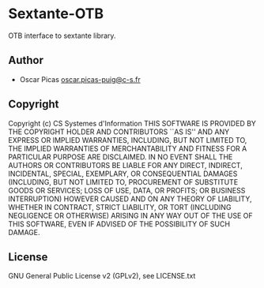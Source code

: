 Sextante-OTB
============

OTB interface to sextante library.

## Author

* Oscar Picas <oscar.picas-puig@c-s.fr>

## Copyright

Copyright (c) CS Systemes d'Information
THIS SOFTWARE IS PROVIDED BY THE COPYRIGHT HOLDER AND CONTRIBUTORS ``AS IS'' AND ANY EXPRESS OR IMPLIED WARRANTIES, INCLUDING, BUT NOT LIMITED TO, THE IMPLIED WARRANTIES OF MERCHANTABILITY AND FITNESS FOR A PARTICULAR PURPOSE ARE DISCLAIMED. IN NO EVENT SHALL THE AUTHORS OR CONTRIBUTORS BE LIABLE FOR ANY DIRECT, INDIRECT, INCIDENTAL, SPECIAL, EXEMPLARY, OR CONSEQUENTIAL DAMAGES (INCLUDING, BUT NOT LIMITED TO, PROCUREMENT OF SUBSTITUTE GOODS OR SERVICES; LOSS OF USE, DATA, OR PROFITS; OR BUSINESS INTERRUPTION) HOWEVER CAUSED AND ON ANY THEORY OF LIABILITY, WHETHER IN CONTRACT, STRICT LIABILITY, OR TORT (INCLUDING NEGLIGENCE OR OTHERWISE) ARISING IN ANY WAY OUT OF THE USE OF THIS SOFTWARE, EVEN IF ADVISED OF THE POSSIBILITY OF SUCH DAMAGE.

## License

GNU General Public License v2 (GPLv2), see LICENSE.txt